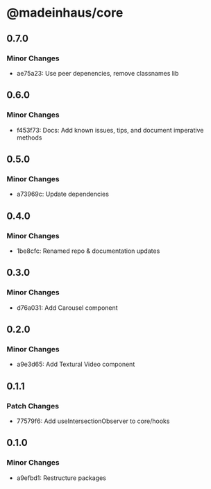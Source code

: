# @madeinhaus/core

## 0.7.0

### Minor Changes

- ae75a23: Use peer depenencies, remove classnames lib

## 0.6.0

### Minor Changes

- f453f73: Docs: Add known issues, tips, and document imperative methods

## 0.5.0

### Minor Changes

- a73969c: Update dependencies

## 0.4.0

### Minor Changes

- 1be8cfc: Renamed repo & documentation updates

## 0.3.0

### Minor Changes

- d76a031: Add Carousel component

## 0.2.0

### Minor Changes

- a9e3d65: Add Textural Video component

## 0.1.1

### Patch Changes

- 77579f6: Add useIntersectionObserver to core/hooks

## 0.1.0

### Minor Changes

- a9efbd1: Restructure packages
